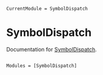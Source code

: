 ```@meta
CurrentModule = SymbolDispatch
```

# SymbolDispatch

Documentation for [SymbolDispatch](https://github.com/bgctw/SymbolDispatch.jl).

```@index
```

```@autodocs
Modules = [SymbolDispatch]
```
